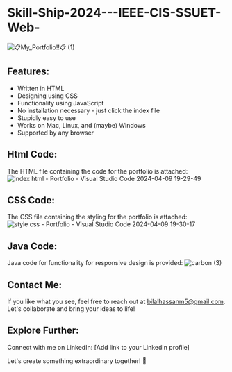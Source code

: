 # Skill-Ship-2024---IEEE-CIS-SSUET-Web-
![📋My_Portfolio!!📋 (1)](https://github.com/BilalHassan17/Skill-Ship-2024---IEEE-CIS-SSUET-Web-/assets/164559593/3f54390f-8a29-421e-9437-fba416ea9ccf)
## Features:
- Written in HTML
- Designing using CSS
- Functionality using JavaScript
- No installation necessary - just click the index file
- Stupidly easy to use
- Works on Mac, Linux, and (maybe) Windows
- Supported by any browser

## Html Code:
The HTML file containing the code for the portfolio is attached:
![index html - Portfolio - Visual Studio Code 2024-04-09 19-29-49](https://github.com/BilalHassan17/Skill-Ship-2024---IEEE-CIS-SSUET-Web-/assets/164559593/c4018d9d-1d42-43c2-a30d-37314c466927)


## CSS Code:
The CSS file containing the styling for the portfolio is attached:
![style css - Portfolio - Visual Studio Code 2024-04-09 19-30-17](https://github.com/BilalHassan17/Skill-Ship-2024---IEEE-CIS-SSUET-Web-/assets/164559593/c7fe4ad9-7de1-4392-8b80-74abe382c552)


## Java Code:
Java code for functionality for responsive design is provided:
![carbon (3)](https://github.com/BilalHassan17/Skill-Ship-2024---IEEE-CIS-SSUET-Web-/assets/164559593/1f2083ea-a633-4420-a127-8d1aa0faa4c0)


## Contact Me:
If you like what you see, feel free to reach out at bilalhassanm5@gmail.com. Let's collaborate and bring your ideas to life!

## Explore Further:
Connect with me on LinkedIn: [Add link to your LinkedIn profile]

Let's create something extraordinary together! 🚀
